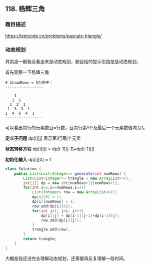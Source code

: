 ## 118. 杨辉三角

### 题目描述

https://leetcode.cn/problems/pascals-triangle/

### 动态规划
其实这一题我没看出来是动态规划，题目给的提示思路是是动态规划。

首先观察一下杨辉三角
```
# 以numRows = 5为例子：
-----------------

    1 
   1  1
  1  2  1
 1  3  3  1
1  4  6  4  1
-----------------
```
可以看出每行的元素数目=行数，且每行第1个及最后一个元素数值均为1。

**定义子问题**
dp[i][j] 表示第i行第j个元素

**状态转移方程**
dp[i][j] = dp[i-1][j-1]+dp[i-1][j]

**初始化输入**
dp[i][0] = 1

```java
class Solution {
    public List<List<Integer>> generate(int numRows) {
        List<List<Integer>> trangle = new ArrayList<>();
        int[][] dp = new int[numRows+1][numRows+1];
        for(int i=1;i<=numRows;i++){
            List<Integer> row = new ArrayList<>();
            dp[i][0] = 1;
            dp[i][numRows] = 1;
            row.add(dp[i][0]);
            for(int j=1; j<i; j++){
                dp[i][j] = dp[i-1][j-1]+dp[i-1][j];
                row.add(dp[i][j]);
            }
            trangle.add(row);
        }
        return trangle;
    }
}
```

大概是我还没完全理解动态规划，还需要再反复理解一段时间。